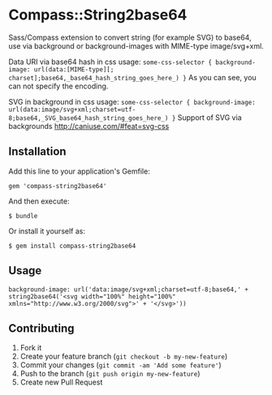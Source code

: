 # Compass::String2base64

Sass/Compass extension to convert string (for example SVG) to base64, use via background or background-images with MIME-type image/svg+xml.

Data URI via base64 hash in css usage:
`
some-css-selector {
    background-image: url(data:[MIME-type][; charset];base64,_base64_hash_string_goes_here_)
}
`
As you can see, you can not specify the encoding.

SVG in background in css usage:
`
some-css-selector {
    background-image: url(data:image/svg+xml;charset=utf-8;base64,_SVG_base64_hash_string_goes_here_)
}
`
Support of SVG via backgrounds http://caniuse.com/#feat=svg-css


## Installation

Add this line to your application's Gemfile:

    gem 'compass-string2base64'

And then execute:

    $ bundle

Or install it yourself as:

    $ gem install compass-string2base64

## Usage

`
background-image: url('data:image/svg+xml;charset=utf-8;base64,'
                      + string2base64('<svg width="100%" height="100%" xmlns="http://www.w3.org/2000/svg">'
                      + '</svg>'))
`

## Contributing

1. Fork it
2. Create your feature branch (`git checkout -b my-new-feature`)
3. Commit your changes (`git commit -am 'Add some feature'`)
4. Push to the branch (`git push origin my-new-feature`)
5. Create new Pull Request
